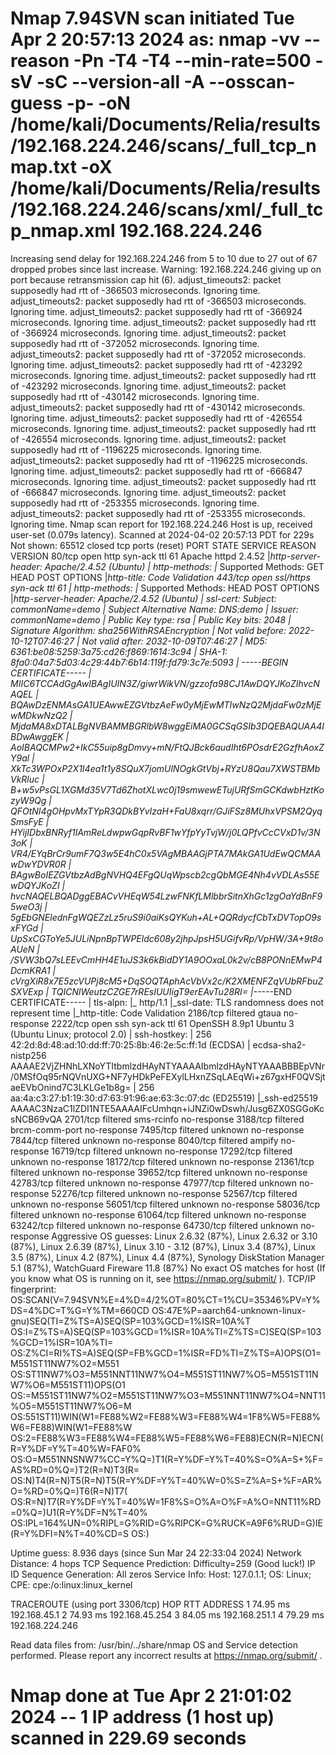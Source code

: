# Nmap 7.94SVN scan initiated Tue Apr  2 20:57:13 2024 as: nmap -vv --reason -Pn -T4 -T4 --min-rate=500 -sV -sC --version-all -A --osscan-guess -p- -oN /home/kali/Documents/Relia/results/192.168.224.246/scans/_full_tcp_nmap.txt -oX /home/kali/Documents/Relia/results/192.168.224.246/scans/xml/_full_tcp_nmap.xml 192.168.224.246
Increasing send delay for 192.168.224.246 from 5 to 10 due to 27 out of 67 dropped probes since last increase.
Warning: 192.168.224.246 giving up on port because retransmission cap hit (6).
adjust_timeouts2: packet supposedly had rtt of -366503 microseconds.  Ignoring time.
adjust_timeouts2: packet supposedly had rtt of -366503 microseconds.  Ignoring time.
adjust_timeouts2: packet supposedly had rtt of -366924 microseconds.  Ignoring time.
adjust_timeouts2: packet supposedly had rtt of -366924 microseconds.  Ignoring time.
adjust_timeouts2: packet supposedly had rtt of -372052 microseconds.  Ignoring time.
adjust_timeouts2: packet supposedly had rtt of -372052 microseconds.  Ignoring time.
adjust_timeouts2: packet supposedly had rtt of -423292 microseconds.  Ignoring time.
adjust_timeouts2: packet supposedly had rtt of -423292 microseconds.  Ignoring time.
adjust_timeouts2: packet supposedly had rtt of -430142 microseconds.  Ignoring time.
adjust_timeouts2: packet supposedly had rtt of -430142 microseconds.  Ignoring time.
adjust_timeouts2: packet supposedly had rtt of -426554 microseconds.  Ignoring time.
adjust_timeouts2: packet supposedly had rtt of -426554 microseconds.  Ignoring time.
adjust_timeouts2: packet supposedly had rtt of -1196225 microseconds.  Ignoring time.
adjust_timeouts2: packet supposedly had rtt of -1196225 microseconds.  Ignoring time.
adjust_timeouts2: packet supposedly had rtt of -666847 microseconds.  Ignoring time.
adjust_timeouts2: packet supposedly had rtt of -666847 microseconds.  Ignoring time.
adjust_timeouts2: packet supposedly had rtt of -253355 microseconds.  Ignoring time.
adjust_timeouts2: packet supposedly had rtt of -253355 microseconds.  Ignoring time.
Nmap scan report for 192.168.224.246
Host is up, received user-set (0.079s latency).
Scanned at 2024-04-02 20:57:13 PDT for 229s
Not shown: 65512 closed tcp ports (reset)
PORT      STATE    SERVICE        REASON         VERSION
80/tcp    open     http           syn-ack ttl 61 Apache httpd 2.4.52
|_http-server-header: Apache/2.4.52 (Ubuntu)
| http-methods: 
|_  Supported Methods: GET HEAD POST OPTIONS
|_http-title: Code Validation
443/tcp   open     ssl/https      syn-ack ttl 61
| http-methods: 
|_  Supported Methods: HEAD POST OPTIONS
|_http-server-header: Apache/2.4.52 (Ubuntu)
| ssl-cert: Subject: commonName=demo
| Subject Alternative Name: DNS:demo
| Issuer: commonName=demo
| Public Key type: rsa
| Public Key bits: 2048
| Signature Algorithm: sha256WithRSAEncryption
| Not valid before: 2022-10-12T07:46:27
| Not valid after:  2032-10-09T07:46:27
| MD5:   6361:be08:5259:3a75:cd26:f869:1614:3c94
| SHA-1: 8fa0:04a7:5d03:4c29:44b7:6b14:119f:fd79:3c7e:5093
| -----BEGIN CERTIFICATE-----
| MIIC6TCCAdGgAwIBAgIUIN3Z/giwrWikVN/gzzofa98CJ1AwDQYJKoZIhvcNAQEL
| BQAwDzENMAsGA1UEAwwEZGVtbzAeFw0yMjEwMTIwNzQ2MjdaFw0zMjEwMDkwNzQ2
| MjdaMA8xDTALBgNVBAMMBGRlbW8wggEiMA0GCSqGSIb3DQEBAQUAA4IBDwAwggEK
| AoIBAQCMPw2+IkC55uip8gDmvy+mN/FtQJBck6audIht6POsdrE2GzfhAoxZY9al
| XkTc3WPOxP2X1I4ea1t1y8SQuX7jomUlNOgkGtVbj+RYzU8Qau7XWSTBMbVkRluc
| B+w5vPsGL1XGMd35V7Td6ZhotXLwc0j19smwewETujURfSmGCKdwbHztKozyW9Qg
| QFOtNI4gOHpvMxTYpR3QDkBYvIzaH+FaU8xqrr/GJiFSz8MUhxVPSM2QyqSmsFyE
| HYijIDbxBNRyf1lAmReLdwpwGqpRvBF1wYfpYyTvjW/j0LQPfvCcCVxD1v/3N3oK
| VR4/EYqBrCr9umF7Q3w5E4hC0x5VAgMBAAGjPTA7MAkGA1UdEwQCMAAwDwYDVR0R
| BAgwBoIEZGVtbzAdBgNVHQ4EFgQUqWpscb2cgQbMGE4Nh4vVDLAs55EwDQYJKoZI
| hvcNAQELBQADggEBACvVHEqW54LzwFNKfLMlbbrSitnXhGc1zgOaYdBnF95weO3j
| 5gEbGNElednFgWQEZzLz5ruS9i0aiKsQYKuh+AL+QQRdycfCbTxDVTopO9sxFYGd
| UpSxCGToYe5JULiNpnBpTWPEldc608y2jhpJpsH5UGifvRp/VpHW/3A+9t8oAUeN
| /SVW3bQ7sLEEvCmHH4E1uJS3k6kBidDY1A9OOxaL0k2v/cB8PONnEMwP4DcmKRA1
| cVrgXiR8x7E5zcVUPj8cM5+DqSOQTAphAcVbVx2c/K2XMENFZqVUbRFbuZSXVExp
| TQICNlWeutzCZGE7rREsIUUIigT9erEAvTu28RI=
|_-----END CERTIFICATE-----
| tls-alpn: 
|_  http/1.1
|_ssl-date: TLS randomness does not represent time
|_http-title: Code Validation
2186/tcp  filtered gtaua          no-response
2222/tcp  open     ssh            syn-ack ttl 61 OpenSSH 8.9p1 Ubuntu 3 (Ubuntu Linux; protocol 2.0)
| ssh-hostkey: 
|   256 42:2d:8d:48:ad:10:dd:ff:70:25:8b:46:2e:5c:ff:1d (ECDSA)
| ecdsa-sha2-nistp256 AAAAE2VjZHNhLXNoYTItbmlzdHAyNTYAAAAIbmlzdHAyNTYAAABBBEpVNr/0MSfOq95rNQVnUXG+NF7yHDkPeFEXylLHxnZSqLAEqWi+z67gxHF0QVSjtaeEVbOnind7C3LKLGe1b8g=
|   256 aa:4a:c3:27:b1:19:30:d7:63:91:96:ae:63:3c:07:dc (ED25519)
|_ssh-ed25519 AAAAC3NzaC1lZDI1NTE5AAAAIFcUmhqn+iJNZi0wDswh/Jusg6ZX0SGGoKcsNCB69vQA
2701/tcp  filtered sms-rcinfo     no-response
3188/tcp  filtered brcm-comm-port no-response
7495/tcp  filtered unknown        no-response
7844/tcp  filtered unknown        no-response
8040/tcp  filtered ampify         no-response
16719/tcp filtered unknown        no-response
17292/tcp filtered unknown        no-response
18172/tcp filtered unknown        no-response
21361/tcp filtered unknown        no-response
39652/tcp filtered unknown        no-response
42783/tcp filtered unknown        no-response
47977/tcp filtered unknown        no-response
52276/tcp filtered unknown        no-response
52567/tcp filtered unknown        no-response
56051/tcp filtered unknown        no-response
58036/tcp filtered unknown        no-response
61064/tcp filtered unknown        no-response
63242/tcp filtered unknown        no-response
64730/tcp filtered unknown        no-response
Aggressive OS guesses: Linux 2.6.32 (87%), Linux 2.6.32 or 3.10 (87%), Linux 2.6.39 (87%), Linux 3.10 - 3.12 (87%), Linux 3.4 (87%), Linux 3.5 (87%), Linux 4.2 (87%), Linux 4.4 (87%), Synology DiskStation Manager 5.1 (87%), WatchGuard Fireware 11.8 (87%)
No exact OS matches for host (If you know what OS is running on it, see https://nmap.org/submit/ ).
TCP/IP fingerprint:
OS:SCAN(V=7.94SVN%E=4%D=4/2%OT=80%CT=1%CU=35346%PV=Y%DS=4%DC=T%G=Y%TM=660CD
OS:47E%P=aarch64-unknown-linux-gnu)SEQ(TI=Z%TS=A)SEQ(SP=103%GCD=1%ISR=10A%T
OS:I=Z%TS=A)SEQ(SP=103%GCD=1%ISR=10A%TI=Z%TS=C)SEQ(SP=103%GCD=1%ISR=10A%TI=
OS:Z%CI=RI%TS=A)SEQ(SP=FB%GCD=1%ISR=FD%TI=Z%TS=A)OPS(O1=M551ST11NW7%O2=M551
OS:ST11NW7%O3=M551NNT11NW7%O4=M551ST11NW7%O5=M551ST11NW7%O6=M551ST11)OPS(O1
OS:=M551ST11NW7%O2=M551ST11NW7%O3=M551NNT11NW7%O4=NNT11%O5=M551ST11NW7%O6=M
OS:551ST11)WIN(W1=FE88%W2=FE88%W3=FE88%W4=1F8%W5=FE88%W6=FE88)WIN(W1=FE88%W
OS:2=FE88%W3=FE88%W4=FE88%W5=FE88%W6=FE88)ECN(R=N)ECN(R=Y%DF=Y%T=40%W=FAF0%
OS:O=M551NNSNW7%CC=Y%Q=)T1(R=Y%DF=Y%T=40%S=O%A=S+%F=AS%RD=0%Q=)T2(R=N)T3(R=
OS:N)T4(R=N)T5(R=N)T5(R=Y%DF=Y%T=40%W=0%S=Z%A=S+%F=AR%O=%RD=0%Q=)T6(R=N)T7(
OS:R=N)T7(R=Y%DF=Y%T=40%W=1F8%S=O%A=O%F=A%O=NNT11%RD=0%Q=)U1(R=Y%DF=N%T=40%
OS:IPL=164%UN=0%RIPL=G%RID=G%RIPCK=G%RUCK=A9F6%RUD=G)IE(R=Y%DFI=N%T=40%CD=S
OS:)

Uptime guess: 8.936 days (since Sun Mar 24 22:33:04 2024)
Network Distance: 4 hops
TCP Sequence Prediction: Difficulty=259 (Good luck!)
IP ID Sequence Generation: All zeros
Service Info: Host: 127.0.1.1; OS: Linux; CPE: cpe:/o:linux:linux_kernel

TRACEROUTE (using port 3306/tcp)
HOP RTT      ADDRESS
1   74.95 ms 192.168.45.1
2   74.93 ms 192.168.45.254
3   84.05 ms 192.168.251.1
4   79.29 ms 192.168.224.246

Read data files from: /usr/bin/../share/nmap
OS and Service detection performed. Please report any incorrect results at https://nmap.org/submit/ .
# Nmap done at Tue Apr  2 21:01:02 2024 -- 1 IP address (1 host up) scanned in 229.69 seconds
